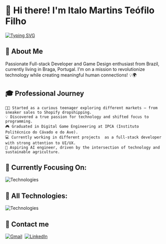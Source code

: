# 👋 Hi there! I'm Italo Martins Teófilo Filho

[![Typing SVG](https://readme-typing-svg.herokuapp.com?font=Rajdhani&weight=600&size=32&letterSpacing=0.1rem&duration=1000&pause=500&color=15AAF7DA&vCenter=true&width=435&lines=Italo+Te%C3%B3filo+Filho;What!%3F;Papitalos)](https://git.io/typing-svg)

## 🚀 About Me

Passionate Full-stack Developer and Game Design enthusiast from Brazil, currently living in Braga, Portugal. I'm on a mission to revolutionize technology while creating meaningful human connections! 💡🌍

## 🎓 Professional Journey
    🧑‍🎓 Started as a curious teenager exploring different markets — from sneaker sales to Shopify dropshipping.  
    💡 Discovered a true passion for technology and shifted focus to programming.  
    🎮 Graduated in Digital Game Engineering at IPCA (Instituto Politécnico do Cávado e do Ave).  
    💻 Currently working in different projects  as a full-stack developer with strong attention to UI/UX.  
    🤖 Aspiring AI engineer, driven by the intersection of technology and sustainable agriculture.  

## 🧠 Currently Focusing On:
![Technologies](https://skillicons.dev/icons?i=py,c,cpp,matlab,pycharm)
  

## 🔧 All Technologies:
![Technologies](https://skillicons.dev/icons?i=ts,js,html,css,sass,tailwind,react,nextjs,angular,kotlin,swift,cpp,c,cs,py,matlab,nodejs,dotnet,prisma,cmake,webpack,vite,npm,pnpm,docker,firebase,postgres,mongodb,git,github,postman,bash,powershell,linux,ubuntu,windows,replit,vscode,visualstudio,pycharm,idea,sublime,figma,blender,unity,unreal,gamemakerstudio,threejs,wordpress,notion,obsidian,stackoverflow,regex)
  


## 📲 Contact me
[![Gmail](https://img.shields.io/badge/Gmail-D14836?style=for-the-badge&logo=gmail&logoColor=white)](mailto:contato@italoteofilo.com?subject=Contacting_via_GitHub)&nbsp;
[![LinkedIn](https://img.shields.io/badge/LinkedIn-0077B5?style=for-the-badge&logo=linkedin&logoColor=white)](https://www.linkedin.com/in/italo-teófilo-filho-36738a24b/)&nbsp;



